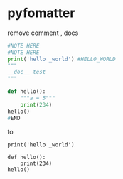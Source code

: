 # pyfomatter
remove comment , docs 

```python
#NOTE HERE
#NOTE HERE
print('hello _world') #HELLO_WORLD
"""
__doc__	test
"""

def hello():
	"""a = 5"""
	print(234)
hello()
#END
```

to

```
print('hello _world')

def hello():
    print(234)
hello()
```
